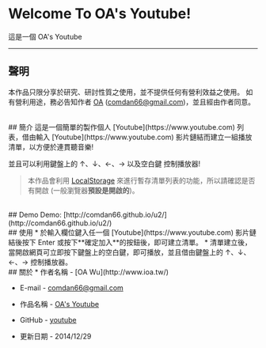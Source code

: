# Welcome To OA's Youtube!
這是一個 OA's Youtube

---
## 聲明
本作品只限分享於研究、研討性質之使用，並不提供任何有營利效益之使用。
如有營利用途，務必告知作者 [OA](http://www.ioa.tw/) (<comdan66@gmail.com>)，並且經由作者同意。


<br/>
## 簡介
這是一個簡單的製作個人 [Youtube](https://www.youtube.com) 列表，借由輸入 [Youtube](https://www.youtube.com) 影片鏈結而建立一組播放清單，以方便於連貫聽音樂!

並且可以利用鍵盤上的 ↑、↓、←、→ 以及空白鍵 控制播放器!

> 本作品會利用 [LocalStorage](http://www.w3schools.com/html/html5_webstorage.asp) 來進行暫存清單列表的功能，所以請確認是否有開啟 (一般瀏覽器**預設是開啟的**)。

<br/>
## Demo
Demo: [http://comdan66.github.io/u2/](http://comdan66.github.io/u2/)

<br/>
## 使用
* 於輸入欄位鍵入任一個 [Youtube](https://www.youtube.com) 影片鏈結後按下 Enter 或按下**確定加入**的按鈕後，即可建立清單。
* 清單建立後，當開啟網頁可立即按下鍵盤上的空白鍵，即可播放，並且借由鍵盤上的 ↑、↓、←、→ 控制播放器。

<br/>
## 關於
* 作者名稱 - [OA Wu](http://www.ioa.tw/)

* E-mail - <comdan66@gmail.com>

* 作品名稱 - [OA's Youtube](http://comdan66.github.io/u2/)

* GitHub - [youtube](https://github.com/comdan66/u2)

* 更新日期 - 2014/12/29